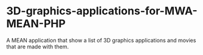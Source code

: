 # 3D-graphics-applications-for-MWA-MEAN-PHP
A MEAN application that show a list of 3D graphics applications and movies that are made with them.

